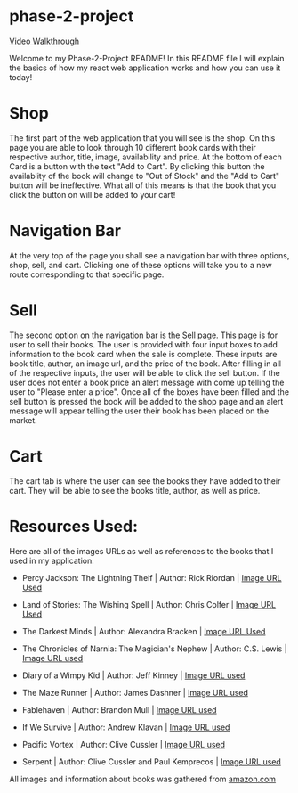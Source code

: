 # phase-2-project
[Video Walkthrough](https://youtu.be/scgrDM7-oD4)

Welcome to my Phase-2-Project README! In this README file I will explain the basics of how my react web application works and how you can use it today!

# Shop
The first part of the web application that you will see is the shop. On this page you are able to look through 10 different book cards with their respective author, title, image, availability and price. At the bottom of each Card is a button with the text "Add to Cart". By clicking this button the availablity of the book will change to "Out of Stock" and the "Add to Cart" button will be ineffective. What all of this means is that the book that you click the button on will be added to your cart!

# Navigation Bar
At the very top of the page you shall see a navigation bar with three options, shop, sell, and cart. Clicking one of these options will take you to 
a new route corresponding to that specific page.

# Sell
The second option on the navigation bar is the Sell page. This page is for user to sell their books. The user is provided with four input boxes to add information to the book card when the sale is complete. These inputs are book title, author, an image url, and the price of the book. After filling in all of the respective inputs, the user will be able to click the sell button. If the user does not enter a book price an alert message with come up telling the user to "Please enter a price". Once all of the boxes have been filled and the sell button is pressed the book will be added to the shop page and an alert message will appear telling the user their book has been placed on the market.

# Cart
The cart tab is where the user can see the books they have added to their cart. They will be able to see the books title, author, as well as price.

# Resources Used:
Here are all of the images URLs as well as references to the books that I used in my application:

- Percy Jackson: The Lightning Theif | Author: Rick Riordan | [Image URL Used](https://m.media-amazon.com/images/I/51-pTCdtM5L._SY291_BO1,204,203,200_QL40_FMwebp_.jpg)

- Land of Stories: The Wishing Spell | Author: Chris Colfer | [Image URL Used](https://cdn.shopify.com/s/files/1/0139/4245/6377/products/9780316201568_1-B.jpg?v=1575458675)

- The Darkest Minds | Author: Alexandra Bracken | [Image URL Used](https://m.media-amazon.com/images/I/51fi94unnhL._SY291_BO1,204,203,200_QL40_FMwebp_.jpg)

- The Chronicles of Narnia: The Magician's Nephew | Author: C.S. Lewis | [Image URL used](https://m.media-amazon.com/images/I/51T4li1d7BL._SY291_BO1,204,203,200_QL40_FMwebp_.jpg)

- Diary of a Wimpy Kid | Author: Jeff Kinney | [Image URL used](https://m.media-amazon.com/images/I/51PU+rBEnjL._SY346_.jpg)

- The Maze Runner | Author: James Dashner | [Image URL used](https://m.media-amazon.com/images/I/51abqQT4ajL._SY291_BO1,204,203,200_QL40_FMwebp_.jpg)

- Fablehaven | Author: Brandon Mull | [Image URL used](https://m.media-amazon.com/images/I/515fQFxGOeL._SY291_BO1,204,203,200_QL40_FMwebp_.jpg)

- If We Survive | Author: Andrew Klavan | [Image URL used](https://m.media-amazon.com/images/I/51gk8tM5WiL._SY291_BO1,204,203,200_QL40_FMwebp_.jpg)

- Pacific Vortex | Author: Clive Cussler | [Image URL used](https://m.media-amazon.com/images/I/51PSR2h9S4L._SY291_BO1,204,203,200_QL40_FMwebp_.jpg)

- Serpent | Author: Clive Cussler and Paul Kemprecos | [Image URL used](https://m.media-amazon.com/images/I/51Bu4i5CHIL._SY291_BO1,204,203,200_QL40_FMwebp_.jpg)

All images and information about books was gathered from [amazon.com](amazon.com)

